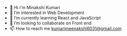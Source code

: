 - 👋 Hi i'm Minakshi Kumari
- 👀 I’m interested in Web Development
- 🌱 I’m currently learning React and JavaScript
- 💞️ I’m looking to collaborate on Front end
- 📫 How to reach me kumarimeenakshi6031@gmail.com

<!---
Minakshi6031/Minakshi6031 is a ✨ special ✨ repository because its `README.md` (this file) appears on your GitHub profile.
You can click the Preview link to take a look at your changes.
--->
